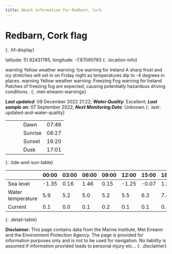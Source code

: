 ```yaml
---
title: Beach information for Redbarn, Cork
---
```

# Redbarn, Cork <span class="material-icons blue-flag" alt="This a Blue Flag beach">flag</span>
{: .h1-display}

latitude: 51.92431785, longitude: -7.87090783
{: .location-info}

<span class="material-icons yellow-warning">warning</span>&nbsp;Yellow weather warning: Ice warning for Ireland A sharp frost and icy stretches will set in on Friday night as temperatures dip to -4 degrees in places.&nbsp;<span class="material-icons yellow-warning">warning</span>&nbsp;Yellow weather warning: Freezing Fog warning for Ireland Patches of freezing fog are expected, causing potentially hazardous driving conditions.&nbsp;
{: .met-eireann-warnings}

___Last updated___: 09 December 2022 21:22; ___Water Quality___: Excellent;
___Last sample on___: 07 September 2022; ___Next Monitoring Date___: Unknown
{: .last-updated-and-water-quality}

|   |   |   |   |   |
|---|---|---|---|---|
|   |   |   | Dawn  | 07:46 |
|   |   |   | Sunrise  | 08:27 |
|   |   |   | Sunset  | 16:20 |
|   |   |   | Dusk  | 17:01 |
{: .tide-and-sun-table}

<div></div>

| | 00:00 | 03:00 | 06:00 | 09:00 | 12:00 | 15:00 | 18:00 | 21:00 |
|---|---|---|---|---|---|---|---|---|
| Sea level | -1.35 | 0.16 | 1.46 | 0.15| -1.25 | -0.07 | 1.35 | 0.23 |
| Water temperature | 5.9 | 5.2 | 5.0 | 5.2 | 5.5 | 6.3 | 7.4 | 7.4 |
| Current | 0.1 | 0.0 | 0.1 | 0.2 | 0.1| 0.1 | 0.1 | 0.2 |
{: .detail-table}

__Disclaimer__: This page contains data from the Marine Institute,
Met Eireann and the Environment Protection Agency. The page is provided for
information purposes only and is not to be used for navigation. No liability
is assumed if information provided leads to personal injury etc...
{: .disclaimer}